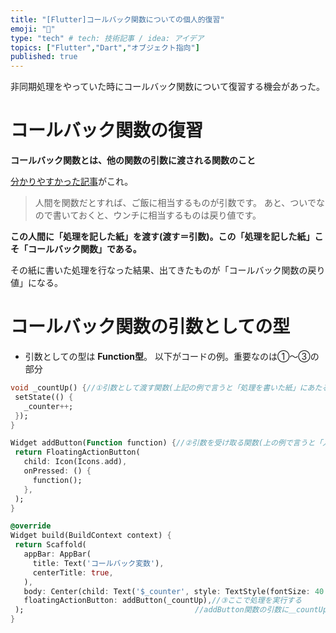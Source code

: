 ```yaml
---
title: "[Flutter]コールバック関数についての個人的復習"
emoji: "📌"
type: "tech" # tech: 技術記事 / idea: アイデア
topics: ["Flutter","Dart","オブジェクト指向"]
published: true
---
```

非同期処理をやっていた時にコールバック関数について復習する機会があった。
# コールバック関数の復習

**コールバック関数とは、他の関数の引数に渡される関数のこと**

[分かりやすかった記事](https://wa3.i-3-i.info/word12295.html)がこれ。
>人間を関数だとすれば、ご飯に相当するものが引数です。
>あと、ついでなので書いておくと、ウンチに相当するものは戻り値です。

**この人間に「処理を記した紙」を渡す(渡す＝引数)。この「処理を記した紙」こそ「コールバック関数」である。**

その紙に書いた処理を行なった結果、出てきたものが「コールバック関数の戻り値」になる。

# コールバック関数の引数としての型
- 引数としての型は **Function型**。
以下がコードの例。重要なのは①〜③の部分
```java:main.dart
void _countUp() {//①引数として渡す関数(上記の例で言うと「処理を書いた紙」にあたる)
 setState(() {
   _counter++;
 });
}

Widget addButton(Function function) {//②引数を受け取る関数(上の例で言うと「人間」にあたる)
 return FloatingActionButton(
   child: Icon(Icons.add),
   onPressed: () {
     function();
   },
 );
}

@override
Widget build(BuildContext context) {
 return Scaffold(
   appBar: AppBar(
     title: Text('コールバック変数'),
     centerTitle: true,
   ),
   body: Center(child: Text('$_counter', style: TextStyle(fontSize: 40.0),)),
   floatingActionButton: addButton(_countUp),//③ここで処理を実行する
 );　　　　　　　　　　　　　　　　　　　　　　　//addButton関数の引数に＿countUp関数を引数として渡している
}
```